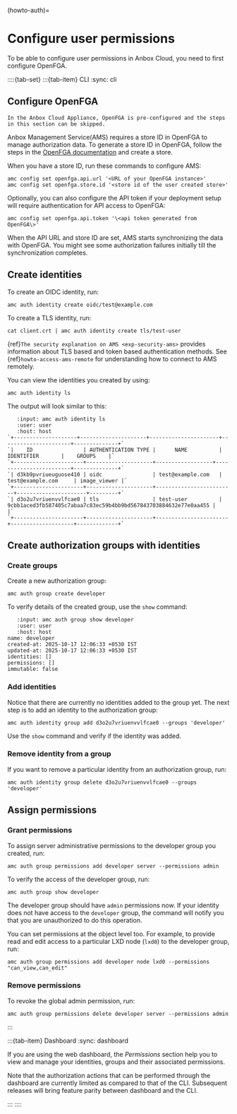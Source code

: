(howto-auth)=
# Configure user permissions

To be able to configure user permissions in Anbox Cloud, you need to first configure OpenFGA.

::::{tab-set}
:::{tab-item} CLI
:sync: cli

## Configure OpenFGA

```{important}
In the Anbox Cloud Appliance, OpenFGA is pre-configured and the steps in this section can be skipped.
```
Anbox Management Service(AMS) requires a store ID in OpenFGA to manage authorization data. To generate a store ID in OpenFGA, follow the steps in the [OpenFGA documentation](https://openfga.dev/docs/getting-started/create-store) and create a store. 

When you have a store ID, run these commands to configure AMS:

```
amc config set openfga.api.url '<URL of your OpenFGA instance>'
amc config set openfga.store.id '<store id of the user created store>'
```

Optionally, you can also configure the API token if your deployment setup will require authentication for API access to OpenFGA:

    amc config set openfga.api.token '\<api token generated from OpenFGA\>'

When the API URL and store ID are set, AMS starts synchronizing the data with OpenFGA. You might see some authorization failures initially till the synchronization completes.

## Create identities

To create an OIDC identity, run:

    amc auth identity create oidc/test@example.com

To create a TLS identity, run:

    cat client.crt | amc auth identity create tls/test-user

{ref}`The security explanation on AMS <exp-security-ams>` provides information about TLS based and token based authentication methods. See {ref}`howto-access-ams-remote` for understanding how to connect to AMS remotely.

You can view the identities you created by using:  

    amc auth identity ls

The output will look similar to this:
```{terminal}
   :input: amc auth identity ls
   :user: user
   :host: host
`+--------------------+---------------------+----------------------+----------------------+--------------+`
`|    ID                | AUTHENTICATION TYPE |      NAME          |     IDENTIFIER       |    GROUPS    |`
`+----------------------+---------------------+------------------+------------------------+--------------+`
`| d3kb9pvriueuguose410 | oidc                | test@example.com   | test@example.com     | image_viewer |`
`+----------------------+---------------------+-------------------------+----------------------+---------+`
`| d3o2u7vriuenvvlfcae0 | tls                 | test-user          | 9cbb1aced3fb587405c7abaa7c83ec59b4bb9bd567843703884632e77e0aa455 |   |`
`+----------------------+---------------------+-----------------------+--------------------+-------------+`
```

## Create authorization groups with identities

### Create groups

Create a new authorization group:

    amc auth group create developer

To verify details of the created group, use the `show` command:

```{terminal}
   :input: amc auth group show developer
   :user: user
   :host: host
name: developer
created-at: 2025-10-17 12:06:33 +0530 IST
updated-at: 2025-10-17 12:06:33 +0530 IST
identities: []
permissions: []
immutable: false
```

### Add identities

Notice that there are currently no identities added to the group yet. The next step is to add an identity to the authorization group:

    amc auth identity group add d3o2u7vriuenvvlfcae0 --groups 'developer'

Use the `show` command and verify if the identity was added.

### Remove identity from a group

If you want to remove a particular identity from an authorization group, run:

    amc auth identity group delete d3o2u7vriuenvvlfcae0 --groups 'developer'

## Assign permissions

### Grant permissions

To assign server administrative permissions to the developer group you created, run:

    amc auth group permissions add developer server --permissions admin

To verify the access of the developer group, run:

    amc auth group show developer

The developer group should have `admin` permissions now. If your identity does not have access to the `developer` group, the command will notify you that you are unauthorized to do this operation.

You can set permissions at the object level too. For example, to provide read and edit access to a particular LXD node (`lxd0`) to the developer group, run:

    amc auth group permissions add developer node lxd0 --permissions "can_view,can_edit"

### Remove permissions

To revoke the global admin permission, run:

    amc auth group permissions delete developer server --permissions admin
:::

:::{tab-item} Dashboard
:sync: dashboard

If you are using the web dashboard, the *Permissions* section help you to view and manage your identities, groups and their associated permissions.

Note that the authorization actions that can be performed through the dashboard are currently limited as compared to that of the CLI. Subsequent releases will bring feature parity between dashboard and the CLI.

:::
::::
